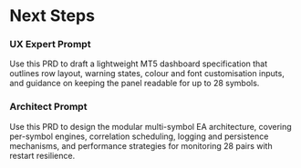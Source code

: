 # Next Steps
### UX Expert Prompt
Use this PRD to draft a lightweight MT5 dashboard specification that outlines row layout, warning states, colour and font customisation inputs, and guidance on keeping the panel readable for up to 28 symbols.

### Architect Prompt
Use this PRD to design the modular multi-symbol EA architecture, covering per-symbol engines, correlation scheduling, logging and persistence mechanisms, and performance strategies for monitoring 28 pairs with restart resilience.









